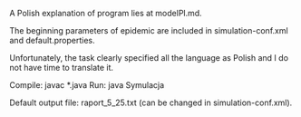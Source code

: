 A Polish explanation of program lies at modelPl.md.

The beginning parameters of epidemic are included in simulation-conf.xml and default.properties.

Unfortunately, the task clearly specified all the language as Polish and I do not have time to translate it.

Compile: javac *.java
Run: java Symulacja

Default output file: raport_5_25.txt (can be changed in simulation-conf.xml).
